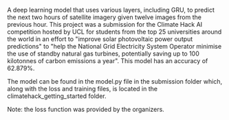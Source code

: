 A deep learning model that uses various layers, including GRU, to predict the next two hours of satellite imagery given twelve images from the previous hour. This project was a submission for the Climate Hack AI competition hosted by UCL for students from the top 25 universities around the world in an effort to "improve solar photovoltaic power output predictions" to "help the National Grid Electricity System Operator minimise the use of standby natural gas turbines, potentially saving up to 100 kilotonnes of carbon emissions a year". This model has an accuracy of 
62.879%.

The model can be found in the model.py file in the submission folder which, along with the loss and training files, is located in the climatehack_getting_started folder. 

Note: the loss function was provided by the organizers.

